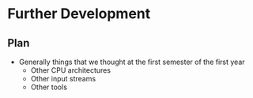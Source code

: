 # Further Development

## Plan

- Generally things that we thought at the first semester of the first year
  - Other CPU architectures
  - Other input streams
  - Other tools